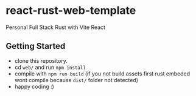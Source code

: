 # react-rust-web-template
Personal Full Stack Rust with Vite React


## Getting Started

- clone this repository.
- cd `web/` and run `npm install`
- compile with `npm run build` (if you not build assets first rust embeded wont compile because `dist/` folder not detected)
- happy coding :)
